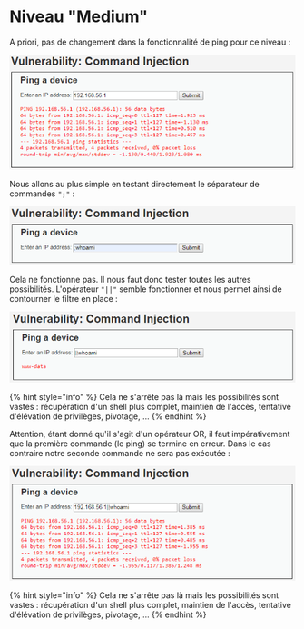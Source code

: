# Niveau "Medium"

A priori, pas de changement dans la fonctionnalité de ping pour ce niveau :

![](<../../../../.gitbook/assets/4a5a279f278e5d0ebb27a28c0a2f4112 (4).png>)

Nous allons au plus simple en testant directement le séparateur de commandes `";"` :

![](../../../../.gitbook/assets/fc266b20d0d53f89d2c8f7bd75b4aea5.png)

Cela ne fonctionne pas. Il nous faut donc tester toutes les autres possibilités. L'opérateur `"||"` semble fonctionner et nous permet ainsi de contourner le filtre en place :

![](../../../../.gitbook/assets/b89228d11bc0daef42bdc31e94d5148e.png)

{% hint style="info" %}
Cela ne s'arrête pas là mais les possibilités sont vastes : récupération d'un shell plus complet, maintien de l'accès, tentative d'élévation de privilèges, pivotage, ...
{% endhint %}

Attention, étant donné qu'il s'agit d'un opérateur OR, il faut impérativement que la première commande (le ping) se termine en erreur. Dans le cas contraire notre seconde commande ne sera pas exécutée :

![](../../../../.gitbook/assets/d1408ca550ee85ed0a90cea37298f6e0.png)

{% hint style="info" %}
Cela ne s'arrête pas là mais les possibilités sont vastes : récupération d'un shell plus complet, maintien de l'accès, tentative d'élévation de privilèges, pivotage, ...
{% endhint %}

##
